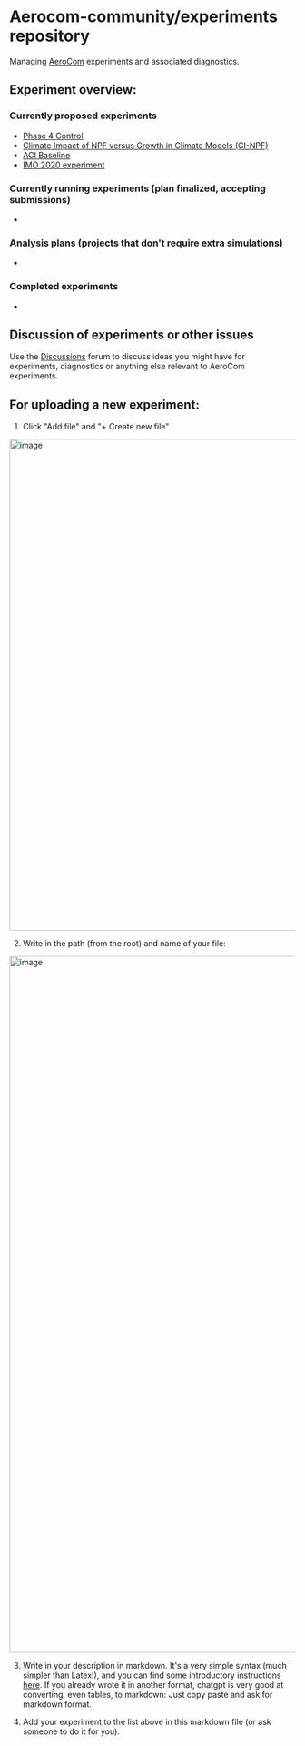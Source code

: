 # Aerocom-community/experiments repository
Managing [AeroCom](https://aerocom.met.no) experiments and associated diagnostics.
## Experiment overview: 
### Currently proposed experiments
* [Phase 4 Control](phase-4/AP4-CTRL/AP4-CTRL.md)
* [Climate Impact of NPF versus Growth in Climate Models (CI-NPF)](phase-4/ci-npf/ci-npf_description.md)
* [ACI Baseline](phase-4/aci-baseline/aci-baseline.md)
* [IMO 2020 experiment](phase-4/imo2020/imo2020.md)

### Currently running experiments (plan finalized, accepting submissions)
 * 

### Analysis plans (projects that don't require extra simulations)
 *

### Completed experiments
*

## Discussion of experiments or other issues 
Use the [Discussions](https://github.com/aerocom-community/experiments/discussions) forum to discuss ideas you might have for experiments, diagnostics or anything else relevant to AeroCom experiments. 

## For uploading a new experiment:
1. Click "Add file" and "+ Create new file"
  <img width="864" alt="image" src="https://github.com/user-attachments/assets/fd0d7f4f-3b17-4a89-81d2-a30141b48dcc">

2. Write in the path (from the root) and name of your file:
<img width="1225" alt="image" src="https://github.com/user-attachments/assets/f9722cf5-019a-490c-823c-9202ae9753cb">

3. Write in your description in markdown. It's a very simple syntax (much simpler than Latex!), and you can find some introductory instructions [here](https://docs.github.com/en/get-started/writing-on-github/getting-started-with-writing-and-formatting-on-github/basic-writing-and-formatting-syntax). If you already wrote it in another format, chatgpt is very good at converting, even tables, to markdown: Just copy paste and ask for markdown format.

4. Add your experiment to the list above in this markdown file (or ask someone to do it for you).

